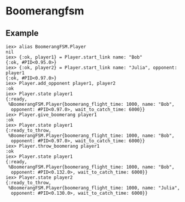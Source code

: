 Boomerangfsm
============

Example
------
    iex> alias BoomerangFSM.Player
    nil
    iex> {:ok, player1} = Player.start_link name: "Bob"
    {:ok, #PID<0.95.0>}
    iex> {:ok, player2} = Player.start_link name: "Julia", opponent: player1
    {:ok, #PID<0.97.0>}
    iex> Player.add_opponent player1, player2
    :ok
    iex> Player.state player1
    {:ready,
     %BoomerangFSM.Player{boomerang_flight_time: 1000, name: "Bob",
      opponent: #PID<0.97.0>, wait_to_catch_time: 6000}}
    iex> Player.give_boomerang player1
    :ok
    iex> Player.state player1
    {:ready_to_throw,
     %BoomerangFSM.Player{boomerang_flight_time: 1000, name: "Bob",
      opponent: #PID<0.97.0>, wait_to_catch_time: 6000}}
    iex> Player.throw_boomerang player1
    :ok
    iex> Player.state player1
    {:ready,
     %BoomerangFSM.Player{boomerang_flight_time: 1000, name: "Bob",
      opponent: #PID<0.132.0>, wait_to_catch_time: 6000}}
    iex> Player.state player2
    {:ready_to_throw,
     %BoomerangFSM.Player{boomerang_flight_time: 1000, name: "Julia",
      opponent: #PID<0.130.0>, wait_to_catch_time: 6000}}
